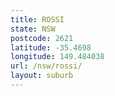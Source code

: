 ```yaml
---
title: ROSSI
state: NSW
postcode: 2621
latitude: -35.4698
longitude: 149.484038
url: /nsw/rossi/
layout: suburb
---
```

